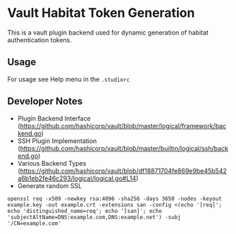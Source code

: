 # Vault Habitat Token Generation

This is a vault plugin backend used for dynamic generation of habitat authentication tokens.

## Usage

For usage see Help menu in the `.studiorc`


## Developer Notes

* Plugin Backend Interface (https://github.com/hashicorp/vault/blob/master/logical/framework/backend.go)
* SSH Plugin Implementation (https://github.com/hashicorp/vault/blob/master/builtin/logical/ssh/backend.go)
* Various Backend Types (https://github.com/hashicorp/vault/blob/df18871704fe869e9be45b542a6b1eb2fe46c293/logical/logical.go#L14)
* Generate random SSL
```
openssl req -x509 -newkey rsa:4096 -sha256 -days 3650 -nodes -keyout example.key -out example.crt -extensions san -config <(echo '[req]'; echo 'distinguished_name=req'; echo '[san]'; echo 'subjectAltName=DNS:example.com,DNS:example.net') -subj '/CN=example.com'
```
